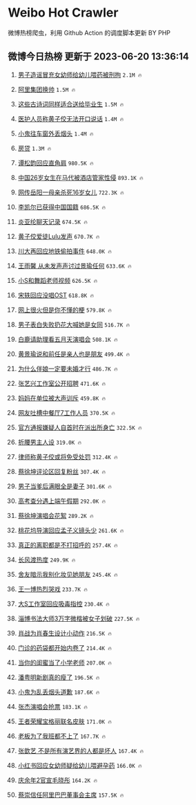 # Weibo Hot Crawler 



微博热榜爬虫，利用 Github Action 的调度脚本更新 BY PHP 


## 微博今日热榜 更新于 2023-06-20 13:36:14 
1. [男子造谣冒充女幼师给幼儿喂药被刑拘](https://s.weibo.com/weibo?q=%23%E7%94%B7%E5%AD%90%E9%80%A0%E8%B0%A3%E5%86%92%E5%85%85%E5%A5%B3%E5%B9%BC%E5%B8%88%E7%BB%99%E5%B9%BC%E5%84%BF%E5%96%82%E8%8D%AF%E8%A2%AB%E5%88%91%E6%8B%98%23&t=31&band_rank=1&Refer=top) `2.1M 🔥` 

1. [阿里集团换帅](https://s.weibo.com/weibo?q=%23%E9%98%BF%E9%87%8C%E9%9B%86%E5%9B%A2%E6%8D%A2%E5%B8%85%23&t=31&band_rank=2&Refer=top) `1.5M 🔥` 

1. [这些古诗词同样适合送给毕业生](https://s.weibo.com/weibo?q=%23%E8%BF%99%E4%BA%9B%E5%8F%A4%E8%AF%97%E8%AF%8D%E5%90%8C%E6%A0%B7%E9%80%82%E5%90%88%E9%80%81%E7%BB%99%E6%AF%95%E4%B8%9A%E7%94%9F%23&t=31&band_rank=3&Refer=top) `1.5M 🔥` 

1. [医护人员称黄子佼无法开口说话](https://s.weibo.com/weibo?q=%23%E5%8C%BB%E6%8A%A4%E4%BA%BA%E5%91%98%E7%A7%B0%E9%BB%84%E5%AD%90%E4%BD%BC%E6%97%A0%E6%B3%95%E5%BC%80%E5%8F%A3%E8%AF%B4%E8%AF%9D%23&t=31&band_rank=4&Refer=top) `1.4M 🔥` 

1. [小鬼往车窗外丢烟头](https://s.weibo.com/weibo?q=%23%E5%B0%8F%E9%AC%BC%E5%BE%80%E8%BD%A6%E7%AA%97%E5%A4%96%E4%B8%A2%E7%83%9F%E5%A4%B4%23&t=31&band_rank=5&Refer=top) `1.4M 🔥` 

1. [房贷](https://s.weibo.com/weibo?q=%E6%88%BF%E8%B4%B7&t=31&band_rank=6&Refer=top) `1.3M 🔥` 

1. [谭松韵回应直角肩](https://s.weibo.com/weibo?q=%23%E8%B0%AD%E6%9D%BE%E9%9F%B5%E5%9B%9E%E5%BA%94%E7%9B%B4%E8%A7%92%E8%82%A9%23&t=31&band_rank=7&Refer=top) `980.5K 🔥` 

1. [中国26岁女生在马代被酒店管家性侵](https://s.weibo.com/weibo?q=%23%E4%B8%AD%E5%9B%BD26%E5%B2%81%E5%A5%B3%E7%94%9F%E5%9C%A8%E9%A9%AC%E4%BB%A3%E8%A2%AB%E9%85%92%E5%BA%97%E7%AE%A1%E5%AE%B6%E6%80%A7%E4%BE%B5%23&t=31&band_rank=8&Refer=top) `893.1K 🔥` 

1. [网传岳阳一母亲杀死16岁女儿](https://s.weibo.com/weibo?q=%23%E7%BD%91%E4%BC%A0%E5%B2%B3%E9%98%B3%E4%B8%80%E6%AF%8D%E4%BA%B2%E6%9D%80%E6%AD%BB16%E5%B2%81%E5%A5%B3%E5%84%BF%23&t=31&band_rank=9&Refer=top) `722.3K 🔥` 

1. [李凯尔已获得中国国籍](https://s.weibo.com/weibo?q=%23%E6%9D%8E%E5%87%AF%E5%B0%94%E5%B7%B2%E8%8E%B7%E5%BE%97%E4%B8%AD%E5%9B%BD%E5%9B%BD%E7%B1%8D%23&t=31&band_rank=10&Refer=top) `686.5K 🔥` 

1. [炎亚纶聊天记录](https://s.weibo.com/weibo?q=%E7%82%8E%E4%BA%9A%E7%BA%B6%E8%81%8A%E5%A4%A9%E8%AE%B0%E5%BD%95&t=31&band_rank=11&Refer=top) `674.5K 🔥` 

1. [黄子佼爱徒Lulu发声](https://s.weibo.com/weibo?q=%23%E9%BB%84%E5%AD%90%E4%BD%BC%E7%88%B1%E5%BE%92Lulu%E5%8F%91%E5%A3%B0%23&t=31&band_rank=12&Refer=top) `670.7K 🔥` 

1. [川大再回应地铁偷拍事件](https://s.weibo.com/weibo?q=%23%E5%B7%9D%E5%A4%A7%E5%86%8D%E5%9B%9E%E5%BA%94%E5%9C%B0%E9%93%81%E5%81%B7%E6%8B%8D%E4%BA%8B%E4%BB%B6%23&t=31&band_rank=13&Refer=top) `648.0K 🔥` 

1. [王雨馨 从未发声声讨过景瑜任何](https://s.weibo.com/weibo?q=%E7%8E%8B%E9%9B%A8%E9%A6%A8%20%E4%BB%8E%E6%9C%AA%E5%8F%91%E5%A3%B0%E5%A3%B0%E8%AE%A8%E8%BF%87%E6%99%AF%E7%91%9C%E4%BB%BB%E4%BD%95&t=31&band_rank=14&Refer=top) `633.6K 🔥` 

1. [小S和舞蹈老师视频](https://s.weibo.com/weibo?q=%23%E5%B0%8FS%E5%92%8C%E8%88%9E%E8%B9%88%E8%80%81%E5%B8%88%E8%A7%86%E9%A2%91%23&t=31&band_rank=15&Refer=top) `626.5K 🔥` 

1. [宋轶回应没唱OST](https://s.weibo.com/weibo?q=%23%E5%AE%8B%E8%BD%B6%E5%9B%9E%E5%BA%94%E6%B2%A1%E5%94%B1OST%23&t=31&band_rank=16&Refer=top) `618.8K 🔥` 

1. [网上很火但是你不懂的梗](https://s.weibo.com/weibo?q=%23%E7%BD%91%E4%B8%8A%E5%BE%88%E7%81%AB%E4%BD%86%E6%98%AF%E4%BD%A0%E4%B8%8D%E6%87%82%E7%9A%84%E6%A2%97%23&t=31&band_rank=17&Refer=top) `579.8K 🔥` 

1. [男子表白失败扔花大喊她是女同](https://s.weibo.com/weibo?q=%23%E7%94%B7%E5%AD%90%E8%A1%A8%E7%99%BD%E5%A4%B1%E8%B4%A5%E6%89%94%E8%8A%B1%E5%A4%A7%E5%96%8A%E5%A5%B9%E6%98%AF%E5%A5%B3%E5%90%8C%23&t=31&band_rank=18&Refer=top) `516.7K 🔥` 

1. [白鹿请助理看五月天演唱会](https://s.weibo.com/weibo?q=%23%E7%99%BD%E9%B9%BF%E8%AF%B7%E5%8A%A9%E7%90%86%E7%9C%8B%E4%BA%94%E6%9C%88%E5%A4%A9%E6%BC%94%E5%94%B1%E4%BC%9A%23&t=31&band_rank=19&Refer=top) `508.1K 🔥` 

1. [黄景瑜说和前任是亲人也是朋友](https://s.weibo.com/weibo?q=%23%E9%BB%84%E6%99%AF%E7%91%9C%E8%AF%B4%E5%92%8C%E5%89%8D%E4%BB%BB%E6%98%AF%E4%BA%B2%E4%BA%BA%E4%B9%9F%E6%98%AF%E6%9C%8B%E5%8F%8B%23&t=31&band_rank=20&Refer=top) `499.4K 🔥` 

1. [为什么伴娘一定要未婚才行](https://s.weibo.com/weibo?q=%23%E4%B8%BA%E4%BB%80%E4%B9%88%E4%BC%B4%E5%A8%98%E4%B8%80%E5%AE%9A%E8%A6%81%E6%9C%AA%E5%A9%9A%E6%89%8D%E8%A1%8C%23&t=31&band_rank=21&Refer=top) `486.7K 🔥` 

1. [张艺兴工作室公开招聘](https://s.weibo.com/weibo?q=%23%E5%BC%A0%E8%89%BA%E5%85%B4%E5%B7%A5%E4%BD%9C%E5%AE%A4%E5%85%AC%E5%BC%80%E6%8B%9B%E8%81%98%23&t=31&band_rank=22&Refer=top) `471.6K 🔥` 

1. [妈妈在单位被大声训斥](https://s.weibo.com/weibo?q=%23%E5%A6%88%E5%A6%88%E5%9C%A8%E5%8D%95%E4%BD%8D%E8%A2%AB%E5%A4%A7%E5%A3%B0%E8%AE%AD%E6%96%A5%23&t=31&band_rank=23&Refer=top) `459.8K 🔥` 

1. [网友吐槽中餐厅7工作人员](https://s.weibo.com/weibo?q=%23%E7%BD%91%E5%8F%8B%E5%90%90%E6%A7%BD%E4%B8%AD%E9%A4%90%E5%8E%857%E5%B7%A5%E4%BD%9C%E4%BA%BA%E5%91%98%23&t=31&band_rank=24&Refer=top) `370.5K 🔥` 

1. [官方通报嫌疑人自首时在派出所身亡](https://s.weibo.com/weibo?q=%23%E5%AE%98%E6%96%B9%E9%80%9A%E6%8A%A5%E5%AB%8C%E7%96%91%E4%BA%BA%E8%87%AA%E9%A6%96%E6%97%B6%E5%9C%A8%E6%B4%BE%E5%87%BA%E6%89%80%E8%BA%AB%E4%BA%A1%23&t=31&band_rank=25&Refer=top) `322.5K 🔥` 

1. [折腰男主人设](https://s.weibo.com/weibo?q=%E6%8A%98%E8%85%B0%E7%94%B7%E4%B8%BB%E4%BA%BA%E8%AE%BE&t=31&band_rank=26&Refer=top) `319.0K 🔥` 

1. [律师称黄子佼或将免受处罚](https://s.weibo.com/weibo?q=%23%E5%BE%8B%E5%B8%88%E7%A7%B0%E9%BB%84%E5%AD%90%E4%BD%BC%E6%88%96%E5%B0%86%E5%85%8D%E5%8F%97%E5%A4%84%E7%BD%9A%23&t=31&band_rank=27&Refer=top) `312.4K 🔥` 

1. [蔡徐坤评论区回复粉丝](https://s.weibo.com/weibo?q=%23%E8%94%A1%E5%BE%90%E5%9D%A4%E8%AF%84%E8%AE%BA%E5%8C%BA%E5%9B%9E%E5%A4%8D%E7%B2%89%E4%B8%9D%23&t=31&band_rank=28&Refer=top) `307.4K 🔥` 

1. [男子当爹后满眼全是妻子](https://s.weibo.com/weibo?q=%23%E7%94%B7%E5%AD%90%E5%BD%93%E7%88%B9%E5%90%8E%E6%BB%A1%E7%9C%BC%E5%85%A8%E6%98%AF%E5%A6%BB%E5%AD%90%23&t=31&band_rank=29&Refer=top) `301.6K 🔥` 

1. [高考查分遇上端午假期](https://s.weibo.com/weibo?q=%23%E9%AB%98%E8%80%83%E6%9F%A5%E5%88%86%E9%81%87%E4%B8%8A%E7%AB%AF%E5%8D%88%E5%81%87%E6%9C%9F%23&t=31&band_rank=30&Refer=top) `292.0K 🔥` 

1. [蔡徐坤演唱会花絮](https://s.weibo.com/weibo?q=%E8%94%A1%E5%BE%90%E5%9D%A4%E6%BC%94%E5%94%B1%E4%BC%9A%E8%8A%B1%E7%B5%AE&t=31&band_rank=31&Refer=top) `289.2K 🔥` 

1. [桃花坞导演回应孟子义镜头少](https://s.weibo.com/weibo?q=%23%E6%A1%83%E8%8A%B1%E5%9D%9E%E5%AF%BC%E6%BC%94%E5%9B%9E%E5%BA%94%E5%AD%9F%E5%AD%90%E4%B9%89%E9%95%9C%E5%A4%B4%E5%B0%91%23&t=31&band_rank=32&Refer=top) `261.6K 🔥` 

1. [真正的离职都是不打招呼的](https://s.weibo.com/weibo?q=%23%E7%9C%9F%E6%AD%A3%E7%9A%84%E7%A6%BB%E8%81%8C%E9%83%BD%E6%98%AF%E4%B8%8D%E6%89%93%E6%8B%9B%E5%91%BC%E7%9A%84%23&t=31&band_rank=33&Refer=top) `257.4K 🔥` 

1. [长风渡热度](https://s.weibo.com/weibo?q=%E9%95%BF%E9%A3%8E%E6%B8%A1%E7%83%AD%E5%BA%A6&t=31&band_rank=34&Refer=top) `249.9K 🔥` 

1. [舍友暗示我别化妆见她朋友](https://s.weibo.com/weibo?q=%23%E8%88%8D%E5%8F%8B%E6%9A%97%E7%A4%BA%E6%88%91%E5%88%AB%E5%8C%96%E5%A6%86%E8%A7%81%E5%A5%B9%E6%9C%8B%E5%8F%8B%23&t=31&band_rank=35&Refer=top) `245.4K 🔥` 

1. [王一博热烈哭戏](https://s.weibo.com/weibo?q=%23%E7%8E%8B%E4%B8%80%E5%8D%9A%E7%83%AD%E7%83%88%E5%93%AD%E6%88%8F%23&t=31&band_rank=36&Refer=top) `233.7K 🔥` 

1. [大S工作室回应吸毒指控](https://s.weibo.com/weibo?q=%23%E5%A4%A7S%E5%B7%A5%E4%BD%9C%E5%AE%A4%E5%9B%9E%E5%BA%94%E5%90%B8%E6%AF%92%E6%8C%87%E6%8E%A7%23&t=31&band_rank=37&Refer=top) `230.4K 🔥` 

1. [淄博书法大师3万字微楷被女子划破](https://s.weibo.com/weibo?q=%23%E6%B7%84%E5%8D%9A%E4%B9%A6%E6%B3%95%E5%A4%A7%E5%B8%883%E4%B8%87%E5%AD%97%E5%BE%AE%E6%A5%B7%E8%A2%AB%E5%A5%B3%E5%AD%90%E5%88%92%E7%A0%B4%23&t=31&band_rank=38&Refer=top) `227.5K 🔥` 

1. [肖战为肖春生设计小动作](https://s.weibo.com/weibo?q=%23%E8%82%96%E6%88%98%E4%B8%BA%E8%82%96%E6%98%A5%E7%94%9F%E8%AE%BE%E8%AE%A1%E5%B0%8F%E5%8A%A8%E4%BD%9C%23&t=31&band_rank=39&Refer=top) `216.5K 🔥` 

1. [门诊的药袋都开始内卷了](https://s.weibo.com/weibo?q=%23%E9%97%A8%E8%AF%8A%E7%9A%84%E8%8D%AF%E8%A2%8B%E9%83%BD%E5%BC%80%E5%A7%8B%E5%86%85%E5%8D%B7%E4%BA%86%23&t=31&band_rank=40&Refer=top) `214.4K 🔥` 

1. [当你的闺蜜当了小学老师](https://s.weibo.com/weibo?q=%23%E5%BD%93%E4%BD%A0%E7%9A%84%E9%97%BA%E8%9C%9C%E5%BD%93%E4%BA%86%E5%B0%8F%E5%AD%A6%E8%80%81%E5%B8%88%23&t=31&band_rank=41&Refer=top) `207.0K 🔥` 

1. [潘粤明新剧真的瘦了](https://s.weibo.com/weibo?q=%23%E6%BD%98%E7%B2%A4%E6%98%8E%E6%96%B0%E5%89%A7%E7%9C%9F%E7%9A%84%E7%98%A6%E4%BA%86%23&t=31&band_rank=42&Refer=top) `196.5K 🔥` 

1. [小鬼为乱丢烟头道歉](https://s.weibo.com/weibo?q=%23%E5%B0%8F%E9%AC%BC%E4%B8%BA%E4%B9%B1%E4%B8%A2%E7%83%9F%E5%A4%B4%E9%81%93%E6%AD%89%23&t=31&band_rank=43&Refer=top) `187.6K 🔥` 

1. [张杰演唱会抢票](https://s.weibo.com/weibo?q=%E5%BC%A0%E6%9D%B0%E6%BC%94%E5%94%B1%E4%BC%9A%E6%8A%A2%E7%A5%A8&t=31&band_rank=44&Refer=top) `183.1K 🔥` 

1. [王者荣耀宝格丽联名皮肤](https://s.weibo.com/weibo?q=%23%E7%8E%8B%E8%80%85%E8%8D%A3%E8%80%80%E5%AE%9D%E6%A0%BC%E4%B8%BD%E8%81%94%E5%90%8D%E7%9A%AE%E8%82%A4%23&t=31&band_rank=45&Refer=top) `171.0K 🔥` 

1. [老板为了我班都不上了](https://s.weibo.com/weibo?q=%23%E8%80%81%E6%9D%BF%E4%B8%BA%E4%BA%86%E6%88%91%E7%8F%AD%E9%83%BD%E4%B8%8D%E4%B8%8A%E4%BA%86%23&t=31&band_rank=46&Refer=top) `167.7K 🔥` 

1. [张歆艺 不是所有演艺界的人都是坏人](https://s.weibo.com/weibo?q=%E5%BC%A0%E6%AD%86%E8%89%BA%20%E4%B8%8D%E6%98%AF%E6%89%80%E6%9C%89%E6%BC%94%E8%89%BA%E7%95%8C%E7%9A%84%E4%BA%BA%E9%83%BD%E6%98%AF%E5%9D%8F%E4%BA%BA&t=31&band_rank=47&Refer=top) `167.4K 🔥` 

1. [小红书回应女幼师疑给幼儿喂避孕药](https://s.weibo.com/weibo?q=%23%E5%B0%8F%E7%BA%A2%E4%B9%A6%E5%9B%9E%E5%BA%94%E5%A5%B3%E5%B9%BC%E5%B8%88%E7%96%91%E7%BB%99%E5%B9%BC%E5%84%BF%E5%96%82%E9%81%BF%E5%AD%95%E8%8D%AF%23&t=31&band_rank=48&Refer=top) `166.0K 🔥` 

1. [庆余年2官宣毛晓彤](https://s.weibo.com/weibo?q=%23%E5%BA%86%E4%BD%99%E5%B9%B42%E5%AE%98%E5%AE%A3%E6%AF%9B%E6%99%93%E5%BD%A4%23&t=31&band_rank=49&Refer=top) `164.2K 🔥` 

1. [蔡崇信任阿里巴巴董事会主席](https://s.weibo.com/weibo?q=%23%E8%94%A1%E5%B4%87%E4%BF%A1%E4%BB%BB%E9%98%BF%E9%87%8C%E5%B7%B4%E5%B7%B4%E8%91%A3%E4%BA%8B%E4%BC%9A%E4%B8%BB%E5%B8%AD%23&t=31&band_rank=50&Refer=top) `157.5K 🔥` 

